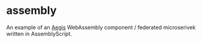 # assembly
An example of an [Aegis](https://github.com/module-federation/aegis) WebAssembly component / federated microserivek written in AssemblyScript.

